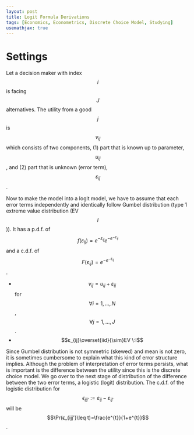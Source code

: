 ```yaml
---
layout: post
title: Logit Formula Derivations
tags: [Economics, Econometrics, Discrete Choice Model, Studying]
usemathjax: true
---
```


# Settings

Let a decision maker with index $$i$$ is facing $$J$$ alternatives. The utility from a good $$j$$ is $$v_{ij}$$ which consists of two components, (1) part that is known up to parameter, $$u_{ij}$$, and (2) part that is unknown (error term), $$ɛ_{ij}$$.

Now to make the model into a logit model, we have to assume that each error terms independently and identically follow Gumbel distribution (type 1 extreme value distribution (EV $$I$$)). It has a p.d.f. of $$f(ɛ_{ij})=e^{-ɛ_{ij}}e^{-e^{-ɛ_{ij}}}$$ and a c.d.f. of $$F(ɛ_{ij})=e^{-e^{-ɛ_{ij}}}$$. 
- $$v_{ij}=u_{ij}+ɛ_{ij}$$ for $$\forall i=1,\dots,N$$, $$\forall j=1,\dots,J$$.
- $$ɛ_{ij}\overset{iid}{\sim}EV \:I$$

Since Gumbel distribution is not symmetric (skewed) and mean is not zero, it is sometimes cumbersome to explain what this kind of error structure implies. Although the problem of interpretation of error terms persists, what is important is the difference between the utility since this is the discrete choice model. We go over to the next stage of distribution of the difference between the two error terms, a logistic (logit) distribution. The c.d.f. of the logistic distribution for $$ϵ_{ijj'}:=ɛ_{ij}-ɛ_{ij'}$$ will be $$\Pr(ϵ_{ijj'}\leq t)=\frac{e^{t}}{1+e^{t}}$$.